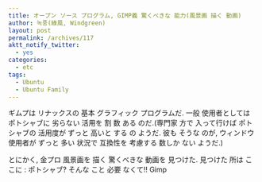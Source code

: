 ```yaml
---
title: オープン ソース プログラム, GIMP義 驚くべきな 能力(風景画 描く 動画)
author: 녹풍(綠風, Windgreen)
layout: post
permalink: /archives/117
aktt_notify_twitter:
  - yes
categories:
  - etc
tags:
  - Ubuntu
  - Ubuntu Family
---
```

ギムプは リナックスの 基本 グラフィック プログラムだ. 一般 使用者としては ポトシャブに 劣らない 活用を 割 数 ある のだ.(専門家 方で 入って行けば ポトシャブの 活用度が ずっと 高いと する の ようだ. 彼も そうな のが, ウィンドウ 使用者が ずっと 多い 状況で 互換性を 考慮する 数しか ない ようだ.)

とにかく, 金プロ 風景画を 描く 驚くべきな 動画を 見つけた. 見つけた 所は ここに : ポトシャブ? そんな こと 必要 なくて!! Gimp

<div class="video-container">
  <div class="video-container__inner">
  </div>
</div>